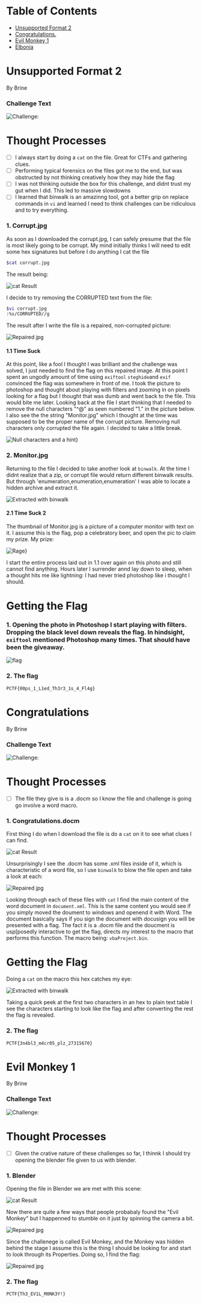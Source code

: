 # Table of Contents

- [Unsupported Format 2](#unsupported-format-2)
- [Congratulations.](#congratulations)
- [Evil Monkey 1](#evil-monkey-1)
- [Elbonia](#elbonia)




# Unsupported Format 2

By Brine

### Challenge Text 

![Challenge:](images/chall.PNG)



# Thought Processes

- [ ] I always start by doing a ```cat``` on the file. Great for CTFs and gathering clues.
- [ ] Performing typical forensics on the files got me to the end, but was obstructed by not thinking creatively how they may hide the flag 
- [ ] I was not thinking outside the box for this challenge, and didnt trust my gut when I did. This led to massive slowdowns 
- [ ] I learned that binwalk is an amazinng tool, got a better grip on replace commands in ```vi``` and learned I need to think challenges can be ridiculous and to try everything.

### 1. Corrupt.jpg

As soon as I downloaded the corrupt.jpg, I can safely presume that the file is most likely going to be corrupt. My mind initially thinks I will need to edit some hex signatures but before I do anything I cat the file
```bash
$cat corrupt.jpg
```
The result being:
	
![cat Result](images/corrupt.PNG)
	
I decide to try removing the CORRUPTED text from the file:
	
```bash
$vi corrupt.jpg
:%s/CORRUPTED//g
```
	
The result after I write the file is a repaired, non-corrupted picture:
	
![Repaired jpg](images/win10.png)
	
	

#### 1.1 Time Suck

At this point, like a fool I thought I was brilliant and the challenge was solved, I just needed to find the flag on this repaired image. At this point I spent an ungodly amount of time using ```exiftool``` ```steghide```and ```exif```
convinced the flag was somewhere in front of me. I took the picture to photoshop and thought about playing with filters and zooming in on pixels looking for a flag but I thought that was dumb and went back to the file. This would bite me later.
Looking back at the file I start thinking that I needed to remove the null characters "^@" as seen numbered "1." in the picture below. I also see the the string "Monitor.jpg" which I thought at the time was supposed to be the proper name 
of the corrupt picture. Removing null characters only corrupted the file again. I decided to take a little break.
	
![Null characters and a hint](images/null.png)}
	

### 2. Monitor.jpg

Returning to the file I decided to take another look at ```binwalk```. At the time I didnt realize that a zip, or corrupt file would return different binwalk results. But through 'enumeration,enumeration,enumeration' I was able to locate a hidden archive and extract it.
	
![Extracted with binwalk](images/bin1.png)

#### 2.1 Time Suck 2
The thumbnail of Monitor.jpg is a picture of a computer monitor with text on it. I assume this is the flag, pop a celebratory beer, and open the pic to claim my prize. My prize: 
	
![Rage](images/not.png)}
	
I start the entire process laid out in 1.1 over again on this photo and still cannot find anything. Hours later I surrender annd lay down to sleep, when a thought hits me like lightning: I had never tried photoshop like i thought I should.

# Getting the Flag

### 1. Opening the photo in Photoshop I start playing with filters. Dropping the black level down reveals the flag. In hindsight, ```exiftool``` mentioned Photoshop many times. That should have been the giveaway.

![flag](images/flag.png)


### 2. The flag

`PCTF{00ps_1_L1ed_Th3r3_1s_4_Fl4g}`



# Congratulations

By Brine

### Challenge Text 

![Challenge:](images/grats.PNG)



# Thought Processes

- [ ] The file they give is is a .docm so I know the file and challenge is going go involve a word macro.

### 1. Congratulations.docm

First thing I do when I download the file is do a ```cat``` on it to see what clues I can find.
	
![cat Result](images/cong.png)
	
Unsurprisingly I see the .docm has some .xml files inside of it, which is characteristic of a word file, so I use ```binwalk``` to blow the file open and take a look at each:
		
![Repaired jpg](images/bin2.png)
	
Looking through each of these files with ```cat``` I find the main content of the word document in ```document.xml```. This is the same content you would see if you simply moved the doument to windows and 
openend it with Word. The document basically says if you sign the document with docusign you will be presented with a flag. The fact it is a .docm file and the doucment is usp[posedly interactive to get the flag, directs my interest to the macro that performs this function. The macro being: ```vbaProject.bin```.
	

# Getting the Flag

Doing a ```cat``` on the macro this hex catches my eye:
	
![Extracted with binwalk](images/chars.png)

Taking a quick peek at the first two characters in an hex to plain text table I see the characters starting to look like the flag and after converting the rest the flag is revealed.


### 2. The flag

`PCTF{3n4bl3_m4cr05_plz_27315670}`



# Evil Monkey 1

By Brine

### Challenge Text 

![Challenge:](images/monk.PNG)



# Thought Processes

- [ ] Given the crative nature of these challenges so far, I thinnk I should try opening the blender file given to us with blender.

### 1. Blender

Opening the file in Blender we are met with this scene:
	
![cat Result](images/blend1.png)
	
Now there are quite a few ways that people probabaly found the "Evil Monkey" but I happenned to stumble on it just by spinning the camera a bit.
		
![Repaired jpg](images/blend2.png)
	
Since the challenege is called Evil Monkey, and the Monkey was hidden behind the stage I assume this is the thing I should be looking for and start to look through its Properties. Doing so, I find the flag:

![Repaired jpg](images/blend3.png)
	


### 2. The flag

`PCTF{Th3_EV1L_M0NK3Y!}`

